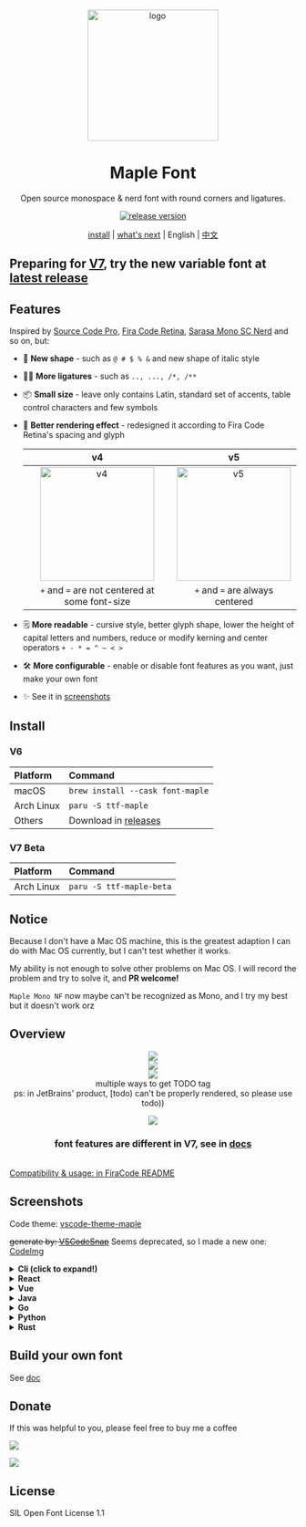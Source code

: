 <br>

<p align="center">
  <img src="./img/head.svg" height="230" alt="logo">
</p>

<h1 align="center"> Maple Font </h1>

<p align="center">
Open source monospace & nerd font with round corners and ligatures.
</p>

<p align="center">
  <a href="https://github.com/subframe7536/Maple-font/releases">
    <img src="https://img.shields.io/github/v/release/subframe7536/Maple-font?display_name=tag" alt="release version">
  </a>
</p>

<p align="center">
  <a href="#install">install</a> |
  <a href="https://github.com/users/subframe7536/projects/1">what's next</a> |
  English |
  <a href="./README_CN.md">中文</a>
</p>

## Preparing for [V7](https://github.com/subframe7536/maple-font/tree/variable), try the new variable font at [latest release](https://github.com/subframe7536/maple-font/releases)

## Features

Inspired by [Source Code Pro](https://github.com/adobe-fonts/source-code-pro), [Fira Code Retina](https://github.com/tonsky/FiraCode), [Sarasa Mono SC Nerd](https://github.com/laishulu/Sarasa-Mono-SC-Nerd) and so on, but:

- 🎨 **New shape** - such as `@ # $ % &` and new shape of italic style
- 🤙🏻 **More ligatures** - such as `.., ..., /*, /**`
- 📦 **Small size** - leave only contains Latin, standard set of accents, table control characters and few symbols
- 🦾 **Better rendering effect** - redesigned it according to Fira Code Retina's spacing and glyph

  |                           v4                           |                           v5                            |
  | :----------------------------------------------------: | :-----------------------------------------------------: |
  | <img src="./img/sizechange.gif" height="200" alt="v4"> | <img src="./img/sizechange1.gif" height="200" alt="v5"> |
  |     `+` and `=` are not centered at some font-size     |             `+` and `=` are always centered             |

- 🗒 **More readable** - cursive style, better glyph shape, lower the height of capital letters and numbers, reduce or modify kerning and center operators `+ - * = ^ ~ < >`
- 🛠️ **More configurable** - enable or disable font features as you want, just make your own font
- ✨ See it in [screenshots](#screenshots)



## Install

### V6

| Platform   | Command                                                                          |
| :--------- | :------------------------------------------------------------------------------- |
| macOS      | `brew install --cask font-maple`                                                 |
| Arch Linux | `paru -S ttf-maple`                                                              |
| Others     | Download in [releases](https://github.com/subframe7536/Maple-font/releases/v6.4) |

### V7 Beta

| Platform   | Command                  |
| :--------- | :----------------------- |
| Arch Linux | `paru -S ttf-maple-beta` |


## Notice


Because I don't have a Mac OS machine, this is the greatest adaption I can do with Mac OS currently, but I can't test whether it works.

My ability is not enough to solve other problems on Mac OS. I will record the problem and try to solve it, and **PR welcome!**

`Maple Mono NF` now maybe can't be recognized as Mono, and I try my best but it doesn't work orz


## Overview

<p align="center">
<img src="./img/base.png" /><br>
<img src="./img/ligature.png" /><br>
<img src="./img/ligature.gif"/><br>
multiple ways to get TODO tag<br>
ps: in JetBrains' product, [todo) can't be properly rendered, so please use todo))<br>
</p>
<p align="center">
<img src="./img/option.png"/><br>
<h3 align="center">font features are different in V7, see in <a href="https://github.com/subframe7536/maple-font/tree/variable?tab=readme-ov-file#features">docs</h3><br/>
Compatibility & usage: in <a href="https://github.com/tonsky/FiraCode#editor-compatibility-list" target="_blank">FiraCode README</a>
</p>

## Screenshots

Code theme: [vscode-theme-maple](https://github.com/subframe7536/vscode-theme-maple)

~~generate by: [VSCodeSnap](https://github.com/luisllamasbinaburo/VSCodeSnap)~~ Seems deprecated, so I made a new one: [CodeImg](https://github.com/subframe7536/vscode-codeimg)

<details>
<summary><b>Cli (click to expand!)</b></summary>

![](img/code_sample/cli.webp)

</details>



<details>
<summary><b>React</b></summary>

![](img/code_sample/react.webp)

</details>



<details>
<summary><b>Vue</b></summary>

![](img/code_sample/vue.webp)

</details>


<details>
<summary><b>Java</b></summary>

![](img/code_sample/java.webp)

</details>


<details>
<summary><b>Go</b></summary>

<p align="center">
  <img src="img/code_sample/go.webp" width="540px"/>
</p>

</details>


<details>
<summary><b>Python</b></summary>

![](img/code_sample/python.webp)

</details>


<details>
<summary><b>Rust</b></summary>

![](img/code_sample/rust.webp)


</details>


## Build your own font

See [doc](./source/README.md)

## Donate

If this was helpful to you, please feel free to buy me a coffee

<a href="https://www.buymeacoffee.com/subframe753"><img src="https://img.buymeacoffee.com/button-api/?text=Buy me a coffee&emoji=&slug=subframe753&button_colour=5F7FFF&font_colour=ffffff&font_family=Lato&outline_colour=000000&coffee_colour=FFDD00" /></a>

![](img/donate.webp)

## License

SIL Open Font License 1.1
